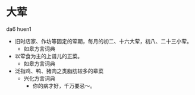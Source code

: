 # 大荤
da6 huen1
+ 旧时店家、作坊等固定的荤期，每月的初二、十六大荤，初八、二十三小荤。
  * 如皋方言词典
+ 以荤食为主的上谱儿的正菜。
  * 如皋方言词典
+ 泛指鸡、鸭、猪肉之类脂肪较多的辈菜
  * 兴化方言词典
    - 你的病才好，千万要忌～。
